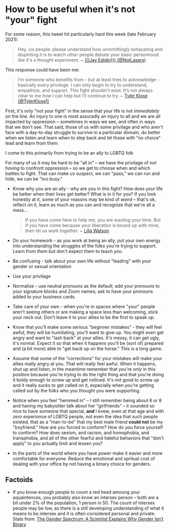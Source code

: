# How to be useful when it's not "your" fight

For some reason, this tweet hit particularly hard this week (late February 2021):
> Hey, cis people: please understand how unremittingly exhausting and dispiriting it is to watch other people debate your basic personhood like it's a thought experiment. ~ [(((Jay Edidin))) (@NotLasers)](https://twitter.com/NotLasers/status/1365290852843728899?s=20)

This response could have been me:

> I’m someone who benefits from - but at least tries to acknowledge - basically every privilege. I can only begin to try to understand, empathize, and support. This fight shouldn’t exist. It’s not always clear to me how I can help but I’ll continue to try. ~ [Tyler Klose (@TylerKlose1)](https://twitter.com/TylerKlose1/status/1365311402488057865?s=20)

First, it's only "not your fight" in the sense that your life is not *immediately* on the line. An injury to one is most assuradly an injury to all and we are all impacted by oppression – sometimes in ways we see, and often in ways that we don't see. That said, those of us with some privilage and who aren't face with a day-to-day struggle to survive in a particular domain, do better when we listen and learn when to step back and let those with "no choice" lead and learn from them.

I come to this primarily from trying to be an ally to LGBTQ folk

For many of us it may be hard to be "all in" – we have the privilage of not *having* to confront oppression – so we get to choose when and which battles to fight. That can make us suspect, we can "pass," we can run and hide, we can be "too busy."

* Know why you are an ally - why are you in this fight? How does *your* life be better when their lives get better? What is in it for you? If you look honestly at it, some of your reasons may be kind of *weird* – that's ok, reflect on it, learn as much as you can and recognize that we're all a mess…

  >If you have come here to help me, you are wasting your time. But if you have come because your liberation is bound up with mine, then let us work together. ~ [Lilla Watson](https://en.wikipedia.org/wiki/Lilla_Watson)

* Do your homework - as you work at being an ally, put your own energy into understanding the struggles of the folks you're trying to support. Learn from *them* but don't expect them to teach *you.*

* Be confusing - talk about your own life without "leading" with your gender or sexual orientation

* Use your privilage

* Normalize - use neutral pronouns as the default; add your pronouns to your signature blocks and Zoom names; ask to have your pronouns added to your business cards.

* Take care of your own - when you're in spaces where "your" people aren't seeing others or are making a space less than welcoming, stick your neck out. Don't leave it to your allies to be the first to speak up.

* Know that you'll make some serious "beginner mistakes" - they will feel awful, they will be humiliating, you'll want to give up. You might even get angry and want to "lash back" at your allies. It's messy, it can get ugly, it's normal. Expect it so that when it happens you'll be (sort of) prepared and (a bit more) able to "get back up on the horse." This is a long game.

* Assume that some of the "corrections" for your mistakes will make your allies really angry at you. That will really feel awful. When it happens, shut up and listen, in the meantime remember that you're *only* in this position because you're trying to do the right thing and that you're doing it boldy enough to screw up and get noticed. It's not good to screw up and it really sucks to get called on it, especially when you're getting called out by the folks who you thought you were supporting.

* Notice when you feel "hemmed in" – I still remember being about 6 or 8 and having my babysitter talk about her "girlfriends" – it sounded so nice to have someone that special, **and** I knew, even at that age and with *zero* experionce of LGBTQ people, not even the idea that such people existed, that as a "man-to-be" that my best male friend **could not** be my "boyfriend." How are you forced to conform? How do you force yourself to conform? How does sexism, and racism, and homophobia, and transphobia, and all of the other fearful and hateful behaviors that "don't apply" to you actually limit and lessen you?

* In the parts of the world where you have power make it easier and more comfortable for everyone. Reduce the emotional and spritual cost of dealing with your office by not having a binary choice for genders.

## Factoids

* If you know enough people to count a red head amoung your aquaintences, you probably also know an intersex person – both are a bit under 2% of the population, 1 person in 50. The count of intersex people may be low, as there is a still developing understanding of what it means to be intersex and it is often considered personal and private. Stats from: [The Gender Spectrum: A Scientist Explains Why Gender Isn’t Binary][ch-2021]

[ch-2021]: https://cadehildreth.com/gender-spectrum/amp/
